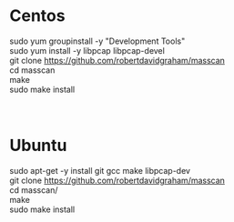 # Centos<br />
sudo yum groupinstall -y "Development Tools"<br />
sudo yum install -y libpcap libpcap-devel<br />
git clone https://github.com/robertdavidgraham/masscan<br />
cd masscan<br />
make<br />
sudo make install<br />
<br /><br />
# Ubuntu<br />
sudo apt-get -y install git gcc make libpcap-dev<br />
git clone https://github.com/robertdavidgraham/masscan<br />
cd masscan/<br />
make<br />
sudo make install<br />
<br />
<br />
